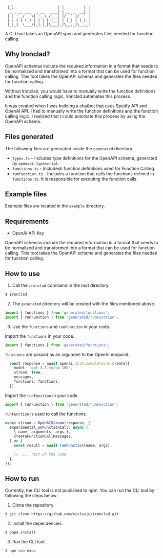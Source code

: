 ```
  _                      _           _ 
 (_)                    | |         | |
  _ _ __ ___  _ __   ___| | __ _  __| |
 | | '__/ _ \| '_ \ / __| |/ _` |/ _` |
 | | | | (_) | | | | (__| | (_| | (_| |
 |_|_|  \___/|_| |_|\___|_|\__,_|\__,_|
```

A CLI tool takes an OpenAPI spec and generates files needed for function calling.

## Why Ironclad?

OpenAPI schemas include the required information in a format that needs to be normalized and transformed into a format that can be used for function calling. This tool takes the OpenAPI schema and generates the files needed for function calling.

Without Ironclad, you would have to manually write the function definitions and the function calling logic. Ironclad automates this process.

It was created when I was building a chatbot that uses Spotify API and OpenAI API. I had to manually write the function definitions and the function calling logic. I realized that I could automate this process by using the OpenAPI schema.

## Files generated

The following files are generated inside the `generated` directory:

- `types.ts` - Includes type definitions for the OpenAPI schema, generated by `openapi-typescript`.
- `functions.ts` - Includesh function definitions used for Function Calling.
- `runFunction.ts` - Includes a function that calls the functions defined in `functions.ts`. It is responsible for executing the function calls.

## Example files

Example files are located in the `example` directory.

## Requirements

- OpenAI API Key

OpenAPI schemas include the required information in a format that needs to be normalized and transformed into a format that can be used for function calling. This tool takes the OpenAPI schema and generates the files needed for function calling.

## How to use

1. Call the `ironclad` command in the root directory.

```bash
$ ironclad
```

2. The `generated` directory will be created with the files mentioned above.

```typescript
import { functions } from 'generated/functions';
import { runFunction } from 'generated/runFunction';
```

3. Use the `functions` and `runFunction` in your code.

Import the `functions` in your code.

```typescript
import { functions } from 'generated/functions';
```

`functions` are passed as an argument to the OpenAI endpoint.

```typescript
  const response = await openai.chat.completions.create({
    model: 'gpt-3.5-turbo-16k',
    stream: true,
    messages,
    functions: functions,
  });
```

Import the `runFunction` in your code.

```typescript
import { runFunction } from 'generated/runFunction';
```

`runFunction` is used to call the functions.

```typescript
const stream = OpenAIStream(response, {
  experimental_onFunctionCall: async (
    { name, arguments: args },
    createFunctionCallMessages,
  ) => {
    const result = await runFunction(name, args);

    // .... rest of the code
  },
});

```

## How to run

Currently, the CLI tool is not published to npm. You can run the CLI tool by following the steps below:

1. Clone the repository.

```bash
$ git clone https://github.com/mislavjc/ironclad.git
```

2. Install the dependencies.

```bash
$ pnpm install
```

3. Run the CLI tool.

```bash
$ npm run exec
```